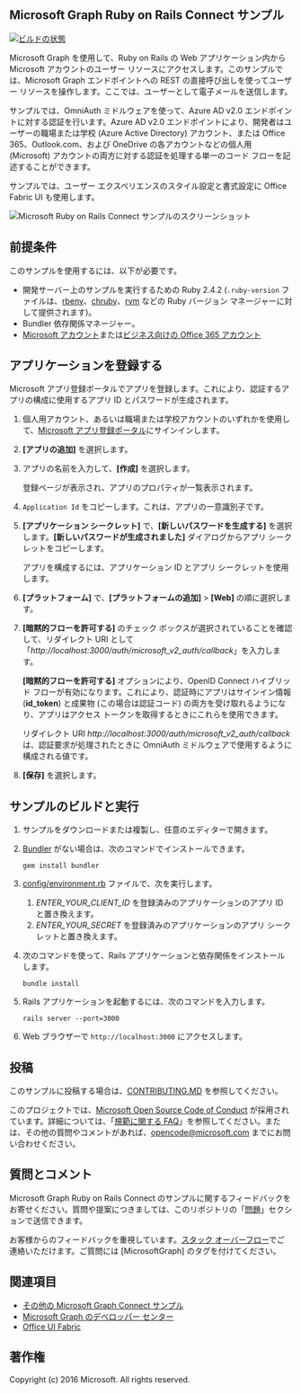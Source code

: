 ## <a name="microsoft-graph-ruby-on-rails-connect-sample"></a>Microsoft Graph Ruby on Rails Connect サンプル

[![ビルドの状態](https://api.travis-ci.org/microsoftgraph/ruby-connect-rest-sample.svg?branch=master)](https://travis-ci.org/microsoftgraph/ruby-connect-rest-sample)

Microsoft Graph を使用して、Ruby on Rails の Web アプリケーション内から Microsoft アカウントのユーザー リソースにアクセスします。このサンプルでは、Microsoft Graph エンドポイントへの REST の直接呼び出しを使ってユーザー リソースを操作します。ここでは、ユーザーとして電子メールを送信します。

サンプルでは、OmniAuth ミドルウェアを使って、Azure AD v2.0 エンドポイントに対する認証を行います。Azure AD v2.0 エンドポイントにより、開発者はユーザーの職場または学校 (Azure Active Directory) アカウント、または Office 365、Outlook.com、および OneDrive の各アカウントなどの個人用 (Microsoft) アカウントの両方に対する認証を処理する単一のコード フローを記述することができます。

サンプルでは、ユーザー エクスペリエンスのスタイル設定と書式設定に Office Fabric UI も使用します。

![Microsoft Ruby on Rails Connect サンプルのスクリーンショット](/readme-images/Microsoft-Graph-Ruby-Connect-UI.png)

## <a name="prerequisites"></a>前提条件

このサンプルを使用するには、以下が必要です。

- 開発サーバー上のサンプルを実行するための Ruby 2.4.2 (`.ruby-version` ファイルは、[rbenv](https://github.com/rbenv/rbenv#choosing-the-ruby-version)、[chruby](https://github.com/postmodern/chruby#auto-switching)、[rvm](https://rvm.io/workflow/projects) などの Ruby バージョン マネージャーに対して提供されます)。
- Bundler 依存関係マネージャー。
- [Microsoft アカウント](https://www.outlook.com/)または[ビジネス向けの Office 365 アカウント](https://msdn.microsoft.com/en-us/office/office365/howto/setup-development-environment#bk_Office365Account)

## <a name="register-the-application"></a>アプリケーションを登録する

Microsoft アプリ登録ポータルでアプリを登録します。これにより、認証するアプリの構成に使用するアプリ ID とパスワードが生成されます。

1. 個人用アカウント、あるいは職場または学校アカウントのいずれかを使用して、[Microsoft アプリ登録ポータル](https://apps.dev.microsoft.com/)にサインインします。

2. **[アプリの追加]** を選択します。

3. アプリの名前を入力して、**[作成]** を選択します。

    登録ページが表示され、アプリのプロパティが一覧表示されます。

4. `Application Id` をコピーします。これは、アプリの一意識別子です。

5. **[アプリケーション シークレット]** で、**[新しいパスワードを生成する]** を選択します。**[新しいパスワードが生成されました]** ダイアログからアプリ シークレットをコピーします。

    アプリを構成するには、アプリケーション ID とアプリ シークレットを使用します。

6. **[プラットフォーム]** で、**[プラットフォームの追加]** > **[Web]** の順に選択します。

7. **[暗黙的フローを許可する]** のチェック ボックスが選択されていることを確認して、リダイレクト URI として「*http://localhost:3000/auth/microsoft_v2_auth/callback*」を入力します。

    **[暗黙的フローを許可する]** オプションにより、OpenID Connect ハイブリッド フローが有効になります。これにより、認証時にアプリはサインイン情報 (**id_token**) と成果物 (この場合は認証コード) の両方を受け取れるようになり、アプリはアクセス トークンを取得するときにこれらを使用できます。

    リダイレクト URI *http://localhost:3000/auth/microsoft_v2_auth/callback* は、認証要求が処理されたときに OmniAuth ミドルウェアで使用するように構成される値です。

8. **[保存]** を選択します。

## <a name="build-and-run-the-sample"></a>サンプルのビルドと実行

1. サンプルをダウンロードまたは複製し、任意のエディターで開きます。
1. [Bundler](http://bundler.io/) がない場合は、次のコマンドでインストールできます。

    ```
    gem install bundler
    ```
2. [config/environment.rb](config/environment.rb) ファイルで、次を実行します。
    1. *ENTER_YOUR_CLIENT_ID* を登録済みのアプリケーションのアプリ ID と置き換えます。
    2. *ENTER_YOUR_SECRET* を登録済みのアプリケーションのアプリ シークレットと置き換えます。

3. 次のコマンドを使って、Rails アプリケーションと依存関係をインストールします。

    ```
    bundle install
    ```
4. Rails アプリケーションを起動するには、次のコマンドを入力します。

    ```
    rails server --port=3000
    ```
5. Web ブラウザーで ```http://localhost:3000``` にアクセスします。

<a name="contributing"></a>
## <a name="contributing"></a>投稿 ##

このサンプルに投稿する場合は、[CONTRIBUTING.MD](/CONTRIBUTING.md) を参照してください。

このプロジェクトでは、[Microsoft Open Source Code of Conduct](https://opensource.microsoft.com/codeofconduct/) が採用されています。詳細については、「[規範に関する FAQ](https://opensource.microsoft.com/codeofconduct/faq/)」を参照してください。または、その他の質問やコメントがあれば、[opencode@microsoft.com](mailto:opencode@microsoft.com) までにお問い合わせください。

## <a name="questions-and-comments"></a>質問とコメント

Microsoft Graph Ruby on Rails Connect のサンプルに関するフィードバックをお寄せください。質問や提案につきましては、このリポジトリの「[問題](https://github.com/microsoftgraph/ruby-connect-rest-sample/issues)」セクションで送信できます。

お客様からのフィードバックを重視しています。[スタック オーバーフロー](http://stackoverflow.com/questions/tagged/office365+or+microsoftgraph)でご連絡いただけます。ご質問には [MicrosoftGraph] のタグを付けてください。

## <a name="see-also"></a>関連項目

- [その他の Microsoft Graph Connect サンプル](https://github.com/MicrosoftGraph?utf8=%E2%9C%93&query=-Connect)
- [Microsoft Graph のデベロッパー センター](http://graph.microsoft.io)
- [Office UI Fabric](https://github.com/OfficeDev/Office-UI-Fabric)

## <a name="copyright"></a>著作権
Copyright (c) 2016 Microsoft. All rights reserved.
